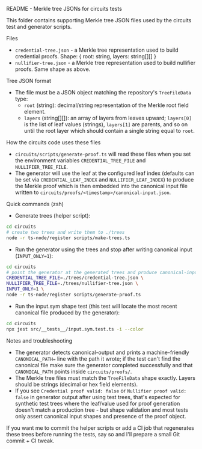 README - Merkle tree JSONs for circuits tests

This folder contains supporting Merkle tree JSON files used by the circuits test and generator scripts.

Files

- `credential-tree.json` - a Merkle tree representation used to build credential proofs. Shape: { root: string, layers: string[][] }
- `nullifier-tree.json` - a Merkle tree representation used to build nullifier proofs. Same shape as above.

Tree JSON format

- The file must be a JSON object matching the repository's `TreeFileData` type:
  - `root` (string): decimal/string representation of the Merkle root field element.
  - `layers` (string[][]): an array of layers from leaves upward; `layers[0]` is the list of leaf values (strings), `layers[1]` are parents, and so on until the root layer which should contain a single string equal to `root`.

How the circuits code uses these files

- `circuits/scripts/generate-proof.ts` will read these files when you set the environment variables `CREDENTIAL_TREE_FILE` and `NULLIFIER_TREE_FILE`.
- The generator will use the leaf at the configured leaf index (defaults can be set via `CREDENTIAL_LEAF_INDEX` and `NULLIFIER_LEAF_INDEX`) to produce the Merkle proof which is then embedded into the canonical input file written to `circuits/proofs/<timestamp>/canonical-input.json`.

Quick commands (zsh)

- Generate trees (helper script):

```bash
cd circuits
# create two trees and write them to ./trees
node -r ts-node/register scripts/make-trees.ts
```

- Run the generator using the trees and stop after writing canonical input (`INPUT_ONLY=1`):

```bash
cd circuits
# point the generator at the generated trees and produce canonical-input.json
CREDENTIAL_TREE_FILE=./trees/credential-tree.json \
NULLIFIER_TREE_FILE=./trees/nullifier-tree.json \
INPUT_ONLY=1 \
node -r ts-node/register scripts/generate-proof.ts
```

- Run the input.sym shape test (this test will locate the most recent canonical file produced by the generator):

```bash
cd circuits
npx jest src/__tests__/input.sym.test.ts -i --color
```

Notes and troubleshooting

- The generator detects canonical-output and prints a machine-friendly `CANONICAL_PATH=` line with the path it wrote; if the test can't find the canonical file make sure the generator completed successfully and that `CANONICAL_PATH` points inside `circuits/proofs/`.
- The Merkle tree files must match the `TreeFileData` shape exactly. Layers should be strings (decimal or hex field elements).
- If you see `Credential proof valid: false` or `Nullifier proof valid: false` in generator output after using test trees, that's expected for synthetic test trees where the leaf/value used for proof generation doesn't match a production tree - but shape validation and most tests only assert canonical input shapes and presence of the proof object.

If you want me to commit the helper scripts or add a CI job that regenerates these trees before running the tests, say so and I'll prepare a small Git commit + CI tweak.
